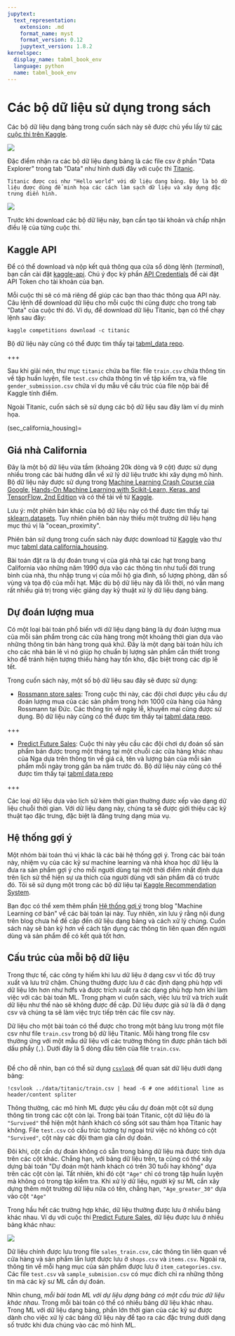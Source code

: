 ```yaml
---
jupytext:
  text_representation:
    extension: .md
    format_name: myst
    format_version: 0.12
    jupytext_version: 1.8.2
kernelspec:
  display_name: tabml_book_env
  language: python
  name: tabml_book_env
---
```


# Các bộ dữ liệu sử dụng trong sách

Các bộ dữ liệu dạng bảng trong cuốn sách này sẽ được chủ yếu lấy từ [các cuộc thi trên Kaggle](https://www.kaggle.com/competitions).

![](imgs/kaggle_competitions.png)

Đặc điểm nhận ra các bộ dữ liệu dạng bảng là các file csv ở phần "Data Explorer" trong tab "Data" như hình dưới đây với cuộc thi [Titanic](https://www.kaggle.com/c/titanic/overview).

```{margin}
Titanic được coi như "Hello world" với dữ liệu dạng bảng. Đây là bộ dữ liệu được dùng để minh họa các cách làm sạch dữ liệu và xây dựng đặc trưng điển hình.
```

![](imgs/titanic_data.png)

Trước khi download các bộ dữ liệu này, bạn cần tạo tài khoản và chấp nhận điều lệ của từng cuộc thi.

## Kaggle API

Để có thể download và nộp kết quả thông qua cửa sổ dòng lệnh (_terminal_), bạn cần cài đặt [kaggle-api](https://github.com/Kaggle/kaggle-api).
Chú ý đọc kỹ phần [API Credentials](https://github.com/Kaggle/kaggle-api#api-credentials) để cài đặt API Token cho tài khoản của bạn.

Mỗi cuộc thi sẽ có mã riêng để giúp các bạn thao thác thông qua API này. Câu lệnh để download dữ liệu cho mỗi cuộc thi cũng được cho trong tab "Data" của cuộc thi đó.
Ví dụ, để download dữ liệu Titanic, bạn có thể chạy lệnh sau đây:

```
kaggle competitions download -c titanic
```

Bộ dữ liệu này cũng có thể được tìm thấy tại [tabml_data repo](https://github.com/tiepvupsu/tabml_data/tree/master/titanic).

+++

Sau khi giải nén, thư mục `titanic` chứa ba file: file `train.csv` chứa thông tin về tập huấn luyện, file `test.csv` chứa thông tin về tập kiểm tra, và file `gender_submission.csv` chứa ví dụ mẫu về cấu trúc của file nộp bài để Kaggle tính điểm.

Ngoài Titanic, cuốn sách sẽ sử dụng các bộ dữ liệu sau đây làm ví dụ minh họa.

(sec_california_housing)=
## Giá nhà California

Đây là một bộ dữ liệu vừa tầm (khoảng 20k dòng và 9 cột) được sử dụng nhiều trong các bài hướng dẫn về xử lý dữ liệu trước khi xây dựng mô hình.
Bộ dữ liệu này được sử dụng trong [Machine Learning Crash Course của Google](https://developers.google.com/machine-learning/crash-course/california-housing-data-description), [Hands-On Machine Learning with Scikit-Learn, Keras, and TensorFlow, 2nd Edition](https://www.oreilly.com/library/view/hands-on-machine-learning/9781492032632/) và có thể tải về từ [Kaggle](https://www.kaggle.com/camnugent/california-housing-prices?select=housing.csv).

Lưu ý: một phiên bản khác của bộ dữ liệu này có thể được tìm thấy tại [sklearn.datasets](https://scikit-learn.org/stable/modules/generated/sklearn.datasets.fetch_california_housing.html). Tuy nhiên phiên bản này thiếu một trường dữ liệu hạng mục thú vị là "ocean_proximity".

Phiên bản sử dụng trong cuốn sách này được download từ [Kaggle](https://www.kaggle.com/camnugent/california-housing-prices?select=housing.csv) vào thư mục [tabml data california_housing](https://github.com/tiepvupsu/tabml_data/tree/master/california_housing).

Bài toán đặt ra là dự đoán trung vị của giá nhà tại các hạt trong bang California vào những năm 1990 dựa vào các thông tin như tuổi đời trung bình của nhà, thu nhập trung vị của mỗi hộ gia đình, số lượng phòng, dân số vùng và tọa độ của mỗi hạt.
Mặc dù bộ dữ liệu này đã lỗi thời, nó vẫn mang rất nhiều giá trị trong việc giảng dạy kỹ thuật xử lý dữ liệu dạng bảng.

## Dự đoán lượng mua

Có một loại bài toán phổ biến với dữ liệu dạng bảng là dự đoán lượng mua của mỗi sản phẩm trong các cửa hàng trong một khoảng thời gian dựa vào những thông tin bán hàng trong quá khứ.
Đây là một dạng bài toán hữu ích cho các nhà bán lẻ vì nó giúp họ chuẩn bị lượng sản phẩm cần thiết trong kho để tránh hiện tượng thiếu hàng hay tồn kho, đặc biệt trong các dịp lễ tết.

Trong cuốn sách này, một số bộ dữ liệu sau đây sẽ được sử dụng:

* [Rossmann store sales](https://www.kaggle.com/c/rossmann-store-sales): Trong cuộc thi này, các đội chơi được yêu cầu dự đoán lượng mua của các sản phẩm trong hơn 1000 cửa hàng của hãng Rossmann tại Đức.
Các thông tin về ngày lễ, khuyến mại cũng được sử dụng. Bộ dữ liệu này cũng có thể được tìm thấy tại [tabml data repo](https://github.com/tiepvupsu/tabml_data/tree/master/rossmann).

+++

* [Predict Future Sales](https://www.kaggle.com/c/competitive-data-science-predict-future-sales): Cuộc thi này yêu cầu các đội chơi dự đoán số sản phẩm bán được trong một tháng tại một chuỗi các cửa hàng khác nhau của Nga dựa trên thông tin về giá cả, tên và lượng bán của mỗi sản phẩm mỗi ngày trong gần ba năm trước đó. Bộ dữ liệu này cũng có thể được tìm thấy tại [tabml data repo](https://github.com/tiepvupsu/tabml_data/tree/master/sales)

+++

Các loại dữ liệu dựa vào lịch sử kèm thời gian thường được xếp vào dạng dữ liệu chuỗi thời gian.
Với dữ liệu dạng này, chúng ta sẽ được giới thiệu các kỹ thuật tạo đặc trưng, đặc biệt là đăng trưng dạng mùa vụ.

## Hệ thống gợi ý

Một nhóm bài toán thú vị khác là các bài hệ thống gợi ý.
Trong các bài toán này, nhiệm vụ của các kỹ sư machine learning và nhà khoa học dữ liệu là đưa ra sản phẩm gợi ý cho mỗi người dùng tại một thời điểm nhất định dựa trên lịch sử thể hiện sự ưa thích của người dùng với sản phẩm đã có trước đó. Tôi sẽ sử dụng một trong các bộ dữ liệu tại [Kaggle Recommendation System](https://www.kaggle.com/tags/recommender-systems).

Bạn đọc có thể xem thêm phần [Hệ thống gợi ý](https://machinelearningcoban.com/2017/05/17/contentbasedrecommendersys/) trong blog "Machine Learning cơ bản" về các bài toán lại này. Tuy nhiên, xin lưu ý rằng nội dung trên blog chưa hề đề cập đến dữ liệu dạng bảng và cách xử lý chúng. Cuốn sách này sẽ bàn kỹ hơn về cách tận dụng các thông tin liên quan đến người dùng và sản phẩm để có kết quả tốt hơn.

## Cấu trúc của mỗi bộ dữ liệu

Trong thực tế, các công ty hiếm khi lưu dữ liệu ở dạng csv vì tốc độ truy xuất và lưu trữ chậm.
Chúng thường được lưu ở các định dạng phù hợp với dữ liệu lớn hơn như hdfs và được trích xuất ra các dạng phù hợp hơn khi làm việc với các bài toán ML.
Trong phạm vi cuốn sách, việc lưu trữ và trích xuất dữ liệu như thế nào sẽ không được đề cập.
Dữ liệu được giả sử là đã ở dạng csv và chúng ta sẽ làm việc trực tiếp trên các file csv này.

Dữ liệu cho một bài toán có thể được cho trong một bảng lưu trong một file csv như file `train.csv` trong bộ dữ liệu Titanic.
Mỗi hàng trong file csv thường ứng với một mẫu dữ liệu với các trường thông tin được phân tách bởi dấu phẩy (`,`).
Dưới đây là 5 dòng đầu tiên của file `train.csv`.

```{code-cell} ipython3

```

Để cho dễ nhìn, bạn có thể sử dụng [`csvlook`](https://csvkit.readthedocs.io/en/1.0.2/scripts/csvlook.html) để quan sát dữ liệu dưới dạng bảng:

```{code-cell} ipython3
!csvlook ../data/titanic/train.csv | head -6 # one additional line as header/content spliter
```

Thông thường, các mô hình ML được yêu cầu dự đoán một cột sử dụng thông tin trong các cột còn lại.
Trong bài toán Titanic, cột dữ liệu đó là `"Survived"` thể hiện một hành khách có sống sót sau thảm họa Titanic hay không.
File `test.csv` có cấu trúc tương tự ngoại trừ việc nó không có cột `"Survived"`, cột này các đội tham gia cần dự đoán.

Đôi khi, cột cần dự đoán không có sẵn trong bảng dữ liệu mà được tính dựa trên các cột khác.
Chẳng hạn, với bảng dữ liệu trên, ta cũng có thể xây dựng bài toán "Dự đoán một hành khách có trên 30 tuổi hay không" dựa trên các cột còn lại.
Tất nhiên, khi đó cột `"Age"` chỉ có trong tập huấn luyện mà không có trong tập kiểm tra.
Khi xử lý dữ liệu, người kỹ sư ML cần xây dựng thêm một trường dữ liệu nữa có tên, chẳng hạn, `"Age_greater_30"` dựa vào cột `"Age"`

Trong hầu hết các trường hợp khác, dữ liệu thường được lưu ở nhiều bảng khác nhau.
Ví dụ với cuộc thi [Predict Future Sales](https://www.kaggle.com/c/competitive-data-science-predict-future-sales/data), dữ liệu được lưu ở nhiều bảng khác nhau:

![](imgs/sales_data.png)

Dữ liệu chính được lưu trong file `sales_train.csv`, các thông tin liên quan về cửa hàng và sản phẩm lần lượt được lưu ở `shops.csv` và `items.csv`.
Ngoài ra, thông tin về mỗi hạng mục của sản phẩm được lưu ở `item_categories.csv`.
Các file `test.csv` và `sample_submision.csv` có mục đích chỉ ra những thông tin mà các kỹ sư ML cần dự đoán.

Nhìn chung, _mỗi bài toán ML với dự liệu dạng bảng có một cấu trúc dữ liệu khác nhau_.
Trong mỗi bài toán có thể có nhiều bảng dữ liệu khác nhau.
Trong ML với dữ liệu dạng bảng, phần lớn thời gian của các kỹ sư được dành cho việc xử lý các bảng dữ liệu này để tạo ra các đặc trưng dưới dạng số trước khi đưa chúng vào các mô hình ML.
